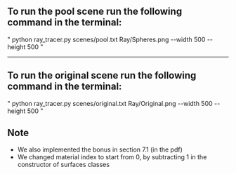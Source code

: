 ## To run the pool scene run the following command in the terminal:

"   python ray_tracer.py scenes/pool.txt  Ray/Spheres.png --width 500 --height 500  "

---------------------------------
## To run the original scene run the following command in the terminal:

"   python ray_tracer.py scenes/original.txt  Ray/Original.png --width 500 --height 500  "

## Note
* We also implemented the bonus in section 7.1 (in the pdf)
* We changed material index to start from 0, by subtracting 1 in the constructor of surfaces classes 